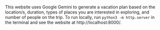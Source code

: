 This website uses Google Gemini to generate a vacation plan based on the location/s, duration, types of places you are interested in exploring, and number of people on the trip.
To run locally, run `python3 -m http.server` in the terminal and see the website at http://localhost:8000/.
